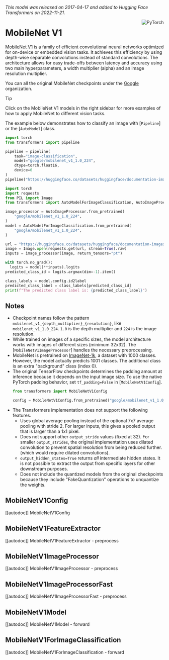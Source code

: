 <!--Copyright 2022 The HuggingFace Team. All rights reserved.

Licensed under the Apache License, Version 2.0 (the "License"); you may not use this file except in compliance with
the License. You may obtain a copy of the License at

http://www.apache.org/licenses/LICENSE-2.0

Unless required by applicable law or agreed to in writing, software distributed under the License is distributed on
an "AS IS" BASIS, WITHOUT WARRANTIES OR CONDITIONS OF ANY KIND, either express or implied. See the License for the
specific language governing permissions and limitations under the License.

⚠️ Note that this file is in Markdown but contain specific syntax for our doc-builder (similar to MDX) that may not be
rendered properly in your Markdown viewer.

-->
*This model was released on 2017-04-17 and added to Hugging Face Transformers on 2022-11-21.*

<div style="float: right;">
    <div class="flex flex-wrap space-x-1">
        <img alt="PyTorch" src="https://img.shields.io/badge/PyTorch-EE4C2C?style=flat&logo=pytorch&logoColor=white">
    </div>
</div>

# MobileNet V1

[MobileNet V1](https://huggingface.co/papers/1704.04861) is a family of efficient convolutional neural networks optimized for on-device or embedded vision tasks. It achieves this efficiency by using depth-wise separable convolutions instead of standard convolutions. The architecture allows for easy trade-offs between latency and accuracy using two main hyperparameters, a width multiplier (alpha) and an image resolution multiplier.

You can all the original MobileNet checkpoints under the [Google](https://huggingface.co/google?search_models=mobilenet) organization.

> [!TIP]
> Click on the MobileNet V1 models in the right sidebar for more examples of how to apply MobileNet to different vision tasks.

The example below demonstrates how to classify an image with [`Pipeline`] or the [`AutoModel`] class.


<hfoptions id="usage">
<hfoption id="Pipeline">

```python
import torch
from transformers import pipeline

pipeline = pipeline(
    task="image-classification",
    model="google/mobilenet_v1_1.0_224",
    dtype=torch.float16,
    device=0
)
pipeline("https://huggingface.co/datasets/huggingface/documentation-images/resolve/main/pipeline-cat-chonk.jpeg")
```

</hfoption>
<hfoption id="AutoModel">

```python
import torch
import requests
from PIL import Image
from transformers import AutoModelForImageClassification, AutoImageProcessor

image_processor = AutoImageProcessor.from_pretrained(
    "google/mobilenet_v1_1.0_224",
)
model = AutoModelForImageClassification.from_pretrained(
    "google/mobilenet_v1_1.0_224",
)

url = "https://huggingface.co/datasets/huggingface/documentation-images/resolve/main/pipeline-cat-chonk.jpeg"
image = Image.open(requests.get(url, stream=True).raw)
inputs = image_processor(image, return_tensors="pt")

with torch.no_grad():
  logits = model(**inputs).logits
predicted_class_id = logits.argmax(dim=-1).item()

class_labels = model.config.id2label
predicted_class_label = class_labels[predicted_class_id]
print(f"The predicted class label is: {predicted_class_label}")
```

</hfoption>
</hfoptions>

<!-- Quantization - Not applicable -->
<!-- Attention Visualization - Not applicable for this model type -->


## Notes

-   Checkpoint names follow the pattern `mobilenet_v1_{depth_multiplier}_{resolution}`, like `mobilenet_v1_1.0_224`. `1.0` is the depth multiplier and `224` is the image resolution.
-   While trained on images of a specific sizes, the model architecture works with images of different sizes (minimum 32x32). The [`MobileNetV1ImageProcessor`] handles the necessary preprocessing.
-   MobileNet is pretrained on [ImageNet-1k](https://huggingface.co/datasets/imagenet-1k), a dataset with 1000 classes. However, the model actually predicts 1001 classes. The additional class is an extra "background" class (index 0).
-   The original TensorFlow checkpoints determines the padding amount at inference because it depends on the input image size. To use the native PyTorch padding behavior, set `tf_padding=False` in [`MobileNetV1Config`].
    ```python
    from transformers import MobileNetV1Config

    config = MobileNetV1Config.from_pretrained("google/mobilenet_v1_1.0_224", tf_padding=True)
    ```
-   The Transformers implementation does not support the following features.
    -   Uses global average pooling instead of the optional 7x7 average pooling with stride 2. For larger inputs, this gives a pooled output that is larger than a 1x1 pixel.
    -   Does not support other `output_stride` values (fixed at 32). For smaller `output_strides`, the original implementation uses dilated convolution to prevent spatial resolution from being reduced further. (which would require dilated convolutions).
    -   `output_hidden_states=True` returns *all* intermediate hidden states. It is not possible to extract the output from specific layers for other downstream purposes.
    - Does not include the quantized models from the original checkpoints because they include "FakeQuantization" operations to unquantize the weights.

## MobileNetV1Config

[[autodoc]] MobileNetV1Config

## MobileNetV1FeatureExtractor

[[autodoc]] MobileNetV1FeatureExtractor
    - preprocess

## MobileNetV1ImageProcessor

[[autodoc]] MobileNetV1ImageProcessor
    - preprocess

## MobileNetV1ImageProcessorFast

[[autodoc]] MobileNetV1ImageProcessorFast
    - preprocess

## MobileNetV1Model

[[autodoc]] MobileNetV1Model
    - forward

## MobileNetV1ForImageClassification

[[autodoc]] MobileNetV1ForImageClassification
    - forward
